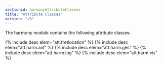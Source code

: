 ```yaml
---
sectionid: harmonyAttributeClasses
title: "Attribute Classes"
version: "v3"
---
```


The harmony module contains the following attribute classes:



{% include desc elem="att.fretlocation" %}
{% include desc elem="att.harm.anl" %}
{% include desc elem="att.harm.ges" %}
{% include desc elem="att.harm.log" %}
{% include desc elem="att.harm.vis" %}




